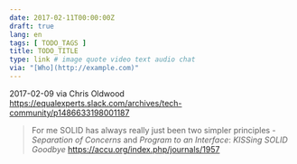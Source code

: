 ```yaml
---
date: 2017-02-11T00:00:00Z
draft: true
lang: en
tags: [ TODO_TAGS ]
title: TODO_TITLE
type: link # image quote video text audio chat
via: "[Who](http://example.com)"
---
```



2017-02-09 via Chris Oldwood
https://equalexperts.slack.com/archives/tech-community/p1486633198001187
> For me SOLID has always really just been two simpler principles - *Separation of Concerns* and *Program to an Interface*: _KISSing SOLID Goodbye_ https://accu.org/index.php/journals/1957
